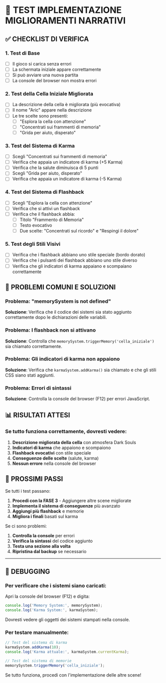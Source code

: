 # 🧪 TEST IMPLEMENTAZIONE MIGLIORAMENTI NARRATIVI

## ✅ CHECKLIST DI VERIFICA

### **1. Test di Base**
- [ ] Il gioco si carica senza errori
- [ ] La schermata iniziale appare correttamente
- [ ] Si può avviare una nuova partita
- [ ] La console del browser non mostra errori

### **2. Test della Cella Iniziale Migliorata**
- [ ] La descrizione della cella è migliorata (più evocativa)
- [ ] Il nome "Aric" appare nella descrizione
- [ ] Le tre scelte sono presenti:
  - [ ] "Esplora la cella con attenzione"
  - [ ] "Concentrati sui frammenti di memoria"
  - [ ] "Grida per aiuto, disperato"

### **3. Test del Sistema di Karma**
- [ ] Scegli "Concentrati sui frammenti di memoria"
- [ ] Verifica che appaia un indicatore di karma (+5 Karma)
- [ ] Verifica che la salute diminuisca di 5 punti
- [ ] Scegli "Grida per aiuto, disperato"
- [ ] Verifica che appaia un indicatore di karma (-5 Karma)

### **4. Test del Sistema di Flashback**
- [ ] Scegli "Esplora la cella con attenzione"
- [ ] Verifica che si attivi un flashback
- [ ] Verifica che il flashback abbia:
  - [ ] Titolo "Frammento di Memoria"
  - [ ] Testo evocativo
  - [ ] Due scelte: "Concentrati sul ricordo" e "Respingi il dolore"

### **5. Test degli Stili Visivi**
- [ ] Verifica che i flashback abbiano uno stile speciale (bordo dorato)
- [ ] Verifica che i pulsanti dei flashback abbiano uno stile diverso
- [ ] Verifica che gli indicatori di karma appaiano e scompaiano correttamente

## 🚨 PROBLEMI COMUNI E SOLUZIONI

### **Problema: "memorySystem is not defined"**
**Soluzione**: Verifica che il codice dei sistemi sia stato aggiunto correttamente dopo le dichiarazioni delle variabili.

### **Problema: I flashback non si attivano**
**Soluzione**: Controlla che `memorySystem.triggerMemory('cella_iniziale')` sia chiamato correttamente.

### **Problema: Gli indicatori di karma non appaiono**
**Soluzione**: Verifica che `karmaSystem.addKarma()` sia chiamato e che gli stili CSS siano stati aggiunti.

### **Problema: Errori di sintassi**
**Soluzione**: Controlla la console del browser (F12) per errori JavaScript.

## 📊 RISULTATI ATTESI

### **Se tutto funziona correttamente, dovresti vedere:**

1. **Descrizione migliorata della cella** con atmosfera Dark Souls
2. **Indicatori di karma** che appaiono e scompaiono
3. **Flashback evocativi** con stile speciale
4. **Conseguenze delle scelte** (salute, karma)
5. **Nessun errore** nella console del browser

## 🎯 PROSSIMI PASSI

Se tutti i test passano:

1. **Procedi con la FASE 3** - Aggiungere altre scene migliorate
2. **Implementa il sistema di conseguenze** più avanzato
3. **Aggiungi più flashback** e memorie
4. **Migliora i finali** basati sul karma

Se ci sono problemi:

1. **Controlla la console** per errori
2. **Verifica la sintassi** del codice aggiunto
3. **Testa una sezione alla volta**
4. **Ripristina dal backup** se necessario

---

## 🔧 DEBUGGING

### **Per verificare che i sistemi siano caricati:**

Apri la console del browser (F12) e digita:
```javascript
console.log('Memory System:', memorySystem);
console.log('Karma System:', karmaSystem);
```

Dovresti vedere gli oggetti dei sistemi stampati nella console.

### **Per testare manualmente:**

```javascript
// Test del sistema di karma
karmaSystem.addKarma(10);
console.log('Karma attuale:', karmaSystem.currentKarma);

// Test del sistema di memorie
memorySystem.triggerMemory('cella_iniziale');
```

Se tutto funziona, procedi con l'implementazione delle altre scene! 